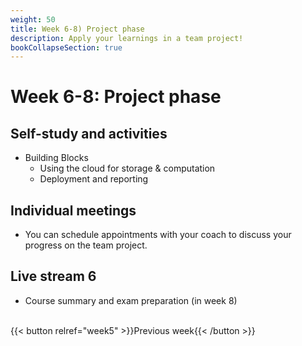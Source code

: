 ```yaml
---
weight: 50
title: Week 6-8) Project phase
description: Apply your learnings in a team project!
bookCollapseSection: true
---
```


# Week 6-8: Project phase

## Self-study and activities
- Building Blocks
  - Using the cloud for storage & computation <!--[Using Cloud for Storage & Computation (Tutorial)](docs/tutorials/cloud-storage-computation)-->
  - Deployment and reporting <!--[Deployment & Reporting](docs/tutorials/deployment-reporting)-->

## Individual meetings
- You can schedule appointments with your coach to discuss your progress on the team project.

## Live stream 6
- Course summary and exam preparation (in week 8)

<br>
{{< button relref="week5" >}}Previous week{{< /button >}}
